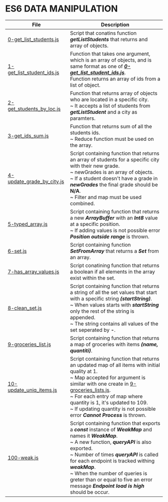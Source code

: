 # ES6 DATA MANIPULATION

File | Description
---- | -----------
[0-get_list_students.js](./0-get_list_students.js) | Script that conatins function ***getListStudents*** that returns and array of objects.
[1-get_list_student_ids.js](./0-get_list_student_ids.js) | Function that takes one argument, which is an array of objects, and is same format as one of ***[0-get_list_student_ids.js](./0-get_list_students.js)***.<br>Function returns an array of ids from a list of object.
[2-get_students_by_loc.js](./2-get_students_by_loc.js) | Function that returns array of objects who are located in a specific city.<br>~ It accepts a list of students from ***getListStudent*** and a city as paramters.
[3-get_ids_sum.js](./3-get_ids_sum.js) | Function that returns sum of all the students ids.<br>~ Reduce function must be used on the array.
[4-update_grade_by_city.js](./4-update_grade_by_city.js) | Script containing function that returns an array of students for a specific city with their new grade.<br>~ newGrades is an array of objects.<br>~ If a student doesn't have a grade in ***newGrades*** the final grade should be **N/A**.<br>~ Filter and map must be used combined.
[5-typed_array.js](./5-typed_array.js) | Script containing function that returns a new ***ArrayBuffer*** with an ***Int8*** value at a specific position.<br>~ If adding values is not possible error ***Position outside range*** is thrown.
[6-set.js](./6-set.js) | Script containing function ***SetFromArray*** that returns a ***Set*** from an array.
[7-has_array_values.js](./7-has_array_values.js) | Script conatining function that returns a boolean if all elements in the array exist within the set.
[8-clean_set.js](./8-clean_set.js) | Script containing function that returns a string of all the set values that start with a specific string ***(startString)***.<br>~ When values starts with ***startString*** only the rest of the string is appended.<br>~ The string contains all values of the set seperated by **-**.
[9-groceries_list.js](./9-groceries_list.js) | Script containing function that returns a map of groceries with items ***(name, quantiti)***.
[10-update_uniq_items.js](./10-update_uniq_items.js) | Script containing function that returns an updated map of all items with initial quality at 1.<br>~ Map accepted for argument is similar with one create in [9-groceries_lists.js](./9-groceries_list.js).<br>~ For each entry of map where quantity is 1, it's updated to 109.<br>~ If updating quantity is not possible error ***Cannot Process*** is thrown.
[100-weak.js](./100-weak.js) | Script containing function that exports a ***const*** instance of ***WeakMap*** and names it ***WeakMap***.<br>~ A new function, ***queryAPI*** is also exported.<br>~ Number of times ***queryAPI*** is called for each endpoint is tracked withing ***weakMap***.<br>~ When the number of queries is greter than or equal to five an error message ***Endpoint load is high*** should be occur.
